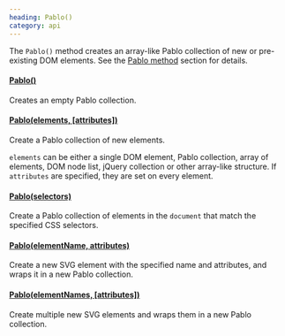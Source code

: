 ```yaml
--- 
heading: Pablo()
category: api
---
```


The `Pablo()` method creates an array-like Pablo collection of new or pre-existing DOM elements. See the [Pablo method](/api/pablo/) section for details.


#### [Pablo()](/api/pablo/)

Creates an empty Pablo collection.


#### [Pablo(elements, \[attributes\])](/api/pablo/)

Create a Pablo collection of new elements.

`elements` can be either a single DOM element, Pablo collection, array of elements, DOM node list, jQuery collection or other array-like structure. If `attributes` are specified, they are set on every element.


#### [Pablo(selectors)](/api/pablo/#pablo-04)

Create a Pablo collection of elements in the `document` that match the specified CSS selectors.


#### [Pablo(elementName, attributes)](/api/pablo/#pablo-05)

Create a new SVG element with the specified name and attributes, and wraps it in a new Pablo collection.

#### [Pablo(elementNames, \[attributes\])](/api/pablo/#pablo-06)

Create multiple new SVG elements and wraps them in a new Pablo collection.
